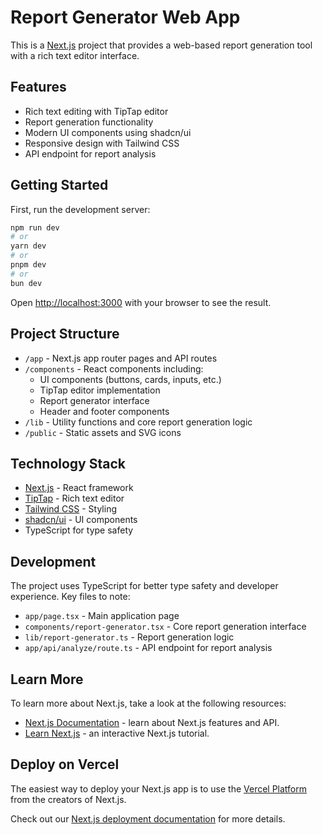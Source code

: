 # Report Generator Web App

This is a [Next.js](https://nextjs.org) project that provides a web-based report generation tool with a rich text editor interface.

## Features

- Rich text editing with TipTap editor
- Report generation functionality
- Modern UI components using shadcn/ui
- Responsive design with Tailwind CSS
- API endpoint for report analysis

## Getting Started

First, run the development server:

```bash
npm run dev
# or
yarn dev
# or
pnpm dev
# or
bun dev
```

Open [http://localhost:3000](http://localhost:3000) with your browser to see the result.

## Project Structure

- `/app` - Next.js app router pages and API routes
- `/components` - React components including:
  - UI components (buttons, cards, inputs, etc.)
  - TipTap editor implementation
  - Report generator interface
  - Header and footer components
- `/lib` - Utility functions and core report generation logic
- `/public` - Static assets and SVG icons

## Technology Stack

- [Next.js](https://nextjs.org) - React framework
- [TipTap](https://tiptap.dev) - Rich text editor
- [Tailwind CSS](https://tailwindcss.com) - Styling
- [shadcn/ui](https://ui.shadcn.com) - UI components
- TypeScript for type safety

## Development

The project uses TypeScript for better type safety and developer experience. Key files to note:

- `app/page.tsx` - Main application page
- `components/report-generator.tsx` - Core report generation interface
- `lib/report-generator.ts` - Report generation logic
- `app/api/analyze/route.ts` - API endpoint for report analysis

## Learn More

To learn more about Next.js, take a look at the following resources:

- [Next.js Documentation](https://nextjs.org/docs) - learn about Next.js features and API.
- [Learn Next.js](https://nextjs.org/learn) - an interactive Next.js tutorial.

## Deploy on Vercel

The easiest way to deploy your Next.js app is to use the [Vercel Platform](https://vercel.com/new?utm_medium=default-template&filter=next.js&utm_source=create-next-app&utm_campaign=create-next-app-readme) from the creators of Next.js.

Check out our [Next.js deployment documentation](https://nextjs.org/docs/app/building-your-application/deploying) for more details.
